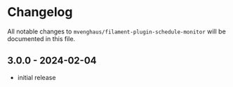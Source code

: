 # Changelog

All notable changes to `mvenghaus/filament-plugin-schedule-monitor` will be documented in this file.

## 3.0.0 - 2024-02-04

- initial release
